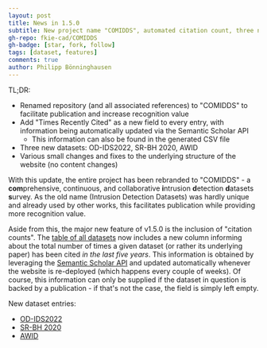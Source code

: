 ```yaml
---
layout: post
title: News in 1.5.0
subtitle: New project name "COMIDDS", automated citation count, three new dataset entries
gh-repo: fkie-cad/COMIDDS
gh-badge: [star, fork, follow]
tags: [dataset, features]
comments: true
author: Philipp Bönninghausen
---
```


TL;DR:
- Renamed repository (and all associated references) to "COMIDDS" to facilitate publication and increase recognition value
- Add "Times Recently Cited" as a new field to every entry, with information being automatically updated via the Semantic Scholar API
  - This information can also be found in the generated CSV file
- Three new datasets: OD-IDS2022, SR-BH 2020, AWID
- Various small changes and fixes to the underlying structure of the website (no content changes)

With this update, the entire project has been rebranded to "COMIDDS" - a **com**prehensive, continuous, and collaborative **i**ntrusion **d**etection **d**atasets **s**urvey.
As the old name (Intrusion Detection Datasets) was hardly unique and already used by other works, this facilitates publication while providing more recognition value.

Aside from this, the major new feature of v1.5.0 is the inclusion of "citation counts".
The [table of all datasets](/COMIDDS/content/all_datasets) now includes a new column informing about the total number of times a given dataset (or rather its underlying paper) has been cited *in the last five years*.
This information is obtained by leveraging the [Semantic Scholar API](https://www.semanticscholar.org/product/api) and updated automatically whenever the website is re-deployed (which happens every couple of weeks).
Of course, this information can only be supplied if the dataset in question is backed by a publication - if that's not the case, the field is simply left empty.

New dataset entries:
- [OD-IDS2022](/intrusion-detection-datasets/content/datasets/od_ids2022)
- [SR-BH 2020](/intrusion-detection-datasets/content/datasets/sr_bh_2020)
- [AWID](/intrusion-detection-datasets/content/datasets/awid)